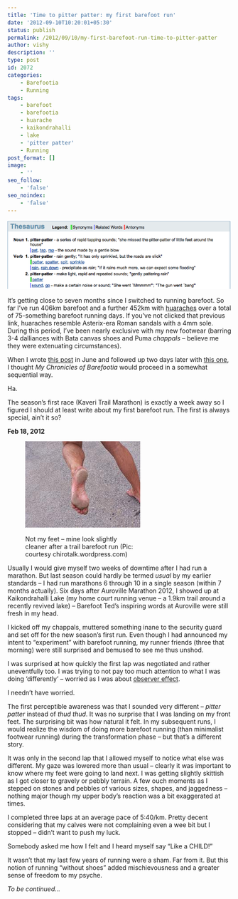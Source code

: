 ```yaml
---
title: 'Time to pitter patter: my first barefoot run'
date: '2012-09-10T10:20:01+05:30'
status: publish
permalink: /2012/09/10/my-first-barefoot-run-time-to-pitter-patter
author: vishy
description: ''
type: post
id: 2072
categories: 
    - Barefootia
    - Running
tags:
    - barefoot
    - barefootia
    - huarache
    - kaikondrahalli
    - lake
    - 'pitter patter'
    - Running
post_format: []
image:
    - ''
seo_follow:
    - 'false'
seo_noindex:
    - 'false'
---
```

[![](../../../../uploads/2012/09/pitter_patter_definition.png "pitter_patter_definition")](http://www.ulaar.com/wp-content/uploads/2012/09/pitter_patter_definition.png)

It’s getting close to seven months since I switched to running barefoot. So far I’ve run 406km barefoot and a further 452km with [huaraches](http://www.invisibleshoe.com/store/products/Custom-made-Invisible-Shoes-with-FeelTrue-outsoles.html) over a total of 75-something barefoot running days. If you’ve not clicked that previous link, huaraches resemble Asterix-era Roman sandals with a 4mm sole. During this period, I’ve been nearly exclusive with my new footwear (barring 3-4 dalliances with Bata canvas shoes and Puma *chappals* – believe me they were extenuating circumstances).

When I wrote [this post](http://www.ulaar.com/2012/06/14/its-all-a-vast-upper-body-conspiracy/) in June and followed up two days later with [this one](http://www.ulaar.com/2012/06/26/achieving-terminal-velocity/), I thought *My Chronicles of Barefootia* would proceed in a somewhat sequential way.

Ha.

The season’s first race (Kaveri Trail Marathon) is exactly a week away so I figured I should at least write about my first barefoot run. The first is always special, ain’t it so?

**Feb 18, 2012**

<figure aria-describedby="caption-attachment-2123" class="wp-caption alignright" id="attachment_2123" style="width: 259px">

[![](../../../../uploads/2012/09/barefoot_chirotalk_wp_com.jpeg "barefoot_chirotalk_wp_com")](http://www.ulaar.com/wp-content/uploads/2012/09/barefoot_chirotalk_wp_com.jpeg)<figcaption class="wp-caption-text" id="caption-attachment-2123">Not my feet – mine look slightly cleaner after a trail barefoot run (Pic: courtesy chirotalk.wordpress.com)</figcaption></figure>

Usually I would give myself two weeks of downtime after I had run a marathon. But last season could hardly be termed *usual* by my earlier standards – I had run marathons 6 through 10 in a single season (within 7 months actually). Six days after Auroville Marathon 2012, I showed up at Kaikondrahalli Lake (my home court running venue – a 1.9km trail around a recently revived lake) – Barefoot Ted’s inspiring words at Auroville were still fresh in my head.

I kicked off my chappals, muttered something inane to the security guard and set off for the new season’s first run. Even though I had announced my intent to “experiment” with barefoot running, my runner friends (three that morning) were still surprised and bemused to see me thus unshod.

I was surprised at how quickly the first lap was negotiated and rather uneventfully too. I was trying to not pay too much attention to what I was doing ‘differently’ – worried as I was about [observer effect](http://en.wikipedia.org/wiki/Observer_effect_(physics)).

I needn’t have worried.

The first perceptible awareness was that I sounded very different – *pitter patter* instead of *thud thud*. It was no surprise that I was landing on my front feet. The surprising bit was how natural it felt. In my subsequent runs, I would realize the wisdom of doing more barefoot running (than minimalist footwear running) during the transformation phase – but that’s a different story.

It was only in the second lap that I allowed myself to notice what else was different. My gaze was lowered more than usual – clearly it was important to know where my feet were going to land next. I was getting slightly skittish as I got closer to gravely or pebbly terrain. A few ouch moments as I stepped on stones and pebbles of various sizes, shapes, and jaggedness – nothing major though my upper body’s reaction was a bit exaggerated at times.

I completed three laps at an average pace of 5:40/km. Pretty decent considering that my calves were not complaining even a wee bit but I stopped – didn’t want to push my luck.

Somebody asked me how I felt and I heard myself say “Like a CHILD!”

It wasn’t that my last few years of running were a sham. Far from it. But this notion of running “without shoes” added mischievousness and a greater sense of freedom to my psyche.

*To be continued…*